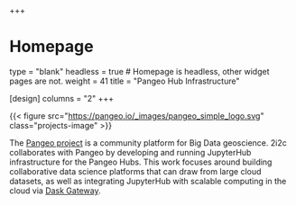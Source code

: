 +++
# Homepage
type = "blank"
headless = true  # Homepage is headless, other widget pages are not.
weight = 41
title = "Pangeo Hub Infrastructure"

[design]
  columns = "2"
+++

{{< figure src="https://pangeo.io/_images/pangeo_simple_logo.svg" class="projects-image" >}}

The [Pangeo project](https://pangeo.io/) is a community platform for Big Data geoscience. 2i2c collaborates with Pangeo by developing and running JupyterHub infrastructure for the Pangeo Hubs. This work focuses around building collaborative data science platforms that can draw from large cloud datasets, as well as integrating JupyterHub with scalable computing in the cloud via [Dask Gateway](https://gateway.dask.org/).
